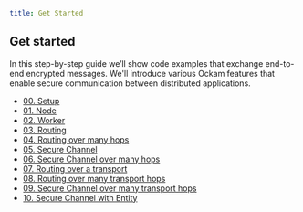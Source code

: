 ```yaml
title: Get Started
```

## Get started

In this step-by-step guide we’ll show code examples that exchange end-to-end
encrypted messages. We'll introduce various Ockam features that enable secure
communication between distributed applications.

<div style="display: none; visibility: hidden;"><hr></div>

<ul>
<li><a href="./00-setup">00. Setup</a></li>
<li><a href="./01-node">01. Node</a></li>
<li><a href="./02-worker">02. Worker</a>
<li><a href="./03-routing">03. Routing</a></li>
<li><a href="./04-routing-many-hops">04. Routing over many hops</a></li>
<li><a href="./05-secure-channel">05. Secure Channel</a></li>
<li><a href="./06-secure-channel-many-hops">06. Secure Channel over many hops</a></li>
<li><a href="./07-routing-over-transport">07. Routing over a transport</a></li>
<li><a href="./08-routing-over-many-transport-hops">08. Routing over many transport hops</a></li>
<li><a href="./09-secure-channel-over-many-transport-hops">09. Secure Channel over many transport hops</a></li>
<li><a href="./10-secure-channel-with-entity">10. Secure Channel with Entity</a></li>
</ul>
